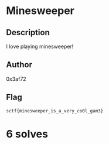 # Minesweeper

## Description

I love playing minesweeper!

## Author

0x3af72

## Flag

`sctf{minesweeper_is_a_very_co0l_gam3}`

# 6 solves
